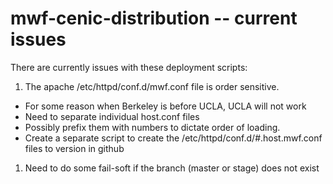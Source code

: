 mwf-cenic-distribution -- current issues
======================

There are currently issues with these deployment scripts:

1.  The apache /etc/httpd/conf.d/mwf.conf file is order sensitive.
  * For some reason when Berkeley is before UCLA, UCLA will not work
  * Need to separate individual host.conf files
  * Possibly prefix them with numbers to dictate order of loading.
  * Create a separate script to create the /etc/httpd/conf.d/#.host.mwf.conf files to version in github
1.  Need to do some fail-soft if the branch (master or stage) does not exist
